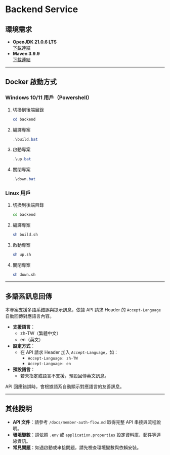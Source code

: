 # Backend Service

## 環境需求

- **OpenJDK 21.0.6 LTS**  
  [下載連結](https://learn.microsoft.com/en-us/java/openjdk/download#openjdk-21)
- **Maven 3.9.9**  
  [下載連結](https://maven.apache.org/download.cgi)

---

## Docker 啟動方式

### Windows 10/11 用戶（Powershell）

1. 切換到後端目錄
   ```powershell
   cd backend
   ```
2. 編譯專案
   ```powershell
   .\build.bat
   ```
3. 啟動專案
   ```powershell
   .\up.bat
   ```
4. 關閉專案
   ```powershell
   .\down.bat
   ```

### Linux 用戶

1. 切換到後端目錄
   ```bash
   cd backend
   ```
2. 編譯專案
   ```bash
   sh build.sh
   ```
3. 啟動專案
   ```bash
   sh up.sh
   ```
4. 關閉專案
   ```bash
   sh down.sh
   ```

---

## 多語系訊息回傳

本專案支援多語系錯誤與提示訊息，依據 API 請求 Header 的 `Accept-Language` 自動回傳對應語言內容。

- **支援語言**：
  - zh-TW（繁體中文）
  - en（英文）
- **設定方式**：
  - 在 API 請求 Header 加入 `Accept-Language`，如：
    - `Accept-Language: zh-TW`
    - `Accept-Language: en`
- **預設語言**：
  - 若未指定或語言不支援，預設回傳英文訊息。

API 回應錯誤時，會根據語系自動顯示對應語言的友善訊息。

---

## 其他說明

- **API 文件**：請參考 `/docs/member-auth-flow.md` 取得完整 API 串接與流程說明。
- **環境變數**：請依照 `.env` 或 `application.properties` 設定資料庫、郵件等連線資訊。
- **常見問題**：如遇啟動或串接問題，請先檢查環境變數與依賴安裝。
